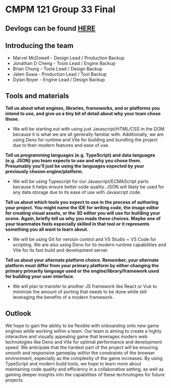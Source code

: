 # CMPM 121 Group 33 Final

## Devlogs can be found [HERE](./devlogs)

## Introducing the team

- Marvel McDowell - Design Lead / Production Backup
- Jonathan D Cheng - Tools Lead / Engine Backup
- Brian Chung - Tools Lead / Design Backup
- Jalen Suwa - Production Lead / Tool Backup
- Dylan Boyer - Engine Lead / Design Backup

## Tools and materials

__Tell us about what engines, libraries, frameworks, and or platforms you intend to use, and give us a tiny bit of detail about why your team chose those.__

-  We will be starting out with using just Javascript/HTML/CSS in the DOM because it is what we are all generally familiar with. Additionally, we are using Deno for runtime and Vite for building and bundling the project due to their modern features and ease of use.

__Tell us programming languages (e.g. TypeScript) and data languages (e.g. JSON) you team expects to use and why you chose them. Presumably you’ll just be using the languages expected by your previously chosen engine/platform.__

- We will be using Typescript for our Javascript/ECMAScript parts because it helps ensure better code quality. JSON will likely be used for any data storage due to its ease of use with Javascript code.

__Tell us about which tools you expect to use in the process of authoring your project. You might name the IDE for writing code, the image editor for creating visual assets, or the 3D editor you will use for building your scene. Again, briefly tell us why you made these choices. Maybe one of your teammates feels especially skilled in that tool or it represents something you all want to learn about.__

- We will be using Git for version control and VS Studio + VS Code for scripting. We are also using Deno for its modern runtime capabilities and Vite for its fast build and development server.

__Tell us about your alternate platform choice. Remember, your alternate platform must differ from your primary platform by either changing the primary primarily language used or the engine/library/framework used for building your user interface.__

- We will plan to transfer to another JS framework like React or Vue to minimize the amount of porting that needs to be done while still leveraging the benefits of a modern framework.

## Outlook

We hope to gain the ability to be flexible with onboarding onto new game engines while working within a team. Our team is aiming to create a highly interactive and visually appealing game that leverages modern web technologies like Deno and Vite for optimal performance and development speed. We anticipate that the hardest part of the project will be ensuring smooth and responsive gameplay within the constraints of the browser environment, especially as the complexity of the game increases. By using TypeScript and modern build tools, we hope to learn more about maintaining code quality and efficiency in a collaborative setting, as well as gaining deeper insights into the capabilities of these technologies for future projects.
